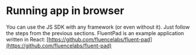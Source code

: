 # Running app in browser

You can use the JS SDK with any framework \(or even without it\). Just follow the steps from the previous sections. FluentPad is an example application written in React: [https://github.com/fluencelabs/fluent-pad](https://github.com/fluencelabs/fluent-pad)

